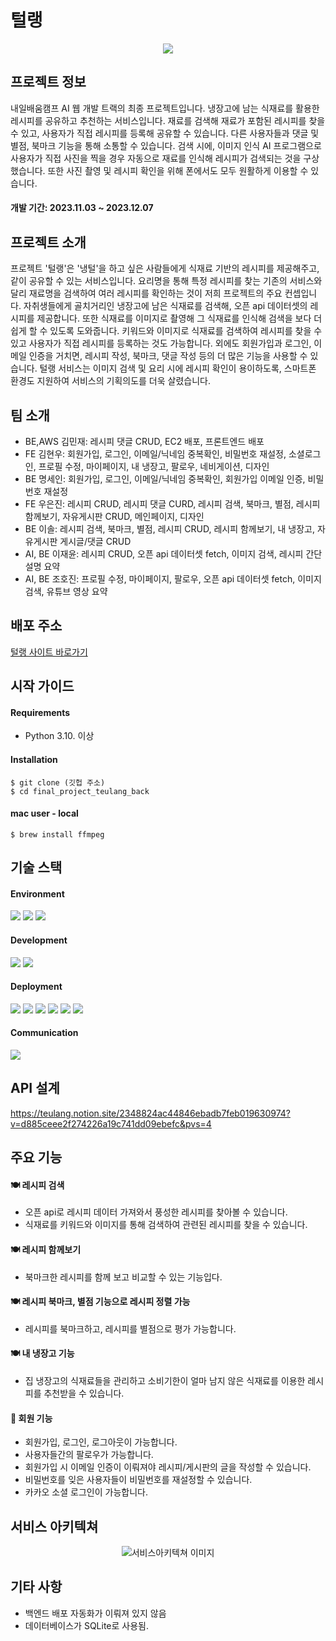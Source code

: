 # 털랭
<p align="center">
<img src="https://github.com/solleepang/final_project_teulang_back/assets/144214007/eb0be101-81ba-43b5-bcea-3a2c41ddc67e">
</p>


## 프로젝트 정보
내일배움캠프 AI 웹 개발 트랙의 최종 프로젝트입니다.
냉장고에 남는 식재료를 활용한 레시피를 공유하고 추천하는 서비스입니다. 재료를 검색해 재료가 포함된 레시피를 찾을 수 있고, 사용자가 직접 레시피를 등록해 공유할 수 있습니다. 다른 사용자들과 댓글 및 별점, 북마크 기능을 통해 소통할 수 있습니다. 검색 시에, 이미지 인식 AI 프로그램으로 사용자가 직접 사진을 찍을 경우 자동으로 재료를 인식해 레시피가 검색되는 것을 구상했습니다. 또한 사진 촬영 및 레시피 확인을 위해 폰에서도 모두 원활하게 이용할 수 있습니다.
#### 개발 기간: 2023.11.03 ~ 2023.12.07

## 프로젝트 소개

프로젝트 '털랭'은 '냉털'을 하고 싶은 사람들에게 식재료 기반의 레시피를 제공해주고, 같이 공유할 수 있는 서비스입니다.
요리명을 통해 특정 레시피를 찾는 기존의 서비스와 달리 재료명을 검색하여 여러 레시피를 확인하는 것이 저희 프로젝트의 주요 컨셉입니다.
자취생들에게 골치거리인 냉장고에 남은 식재료를 검색해, 오픈 api 데이터셋의 레시피를 제공합니다.
또한 식재료를 이미지로 촬영해 그 식재료를 인식해 검색을 보다 더 쉽게 할 수 있도록 도와줍니다.
키워드와 이미지로 식재료를 검색하여 레시피를 찾을 수 있고 사용자가 직접 레시피를 등록하는 것도 가능합니다.
외에도 회원가입과 로그인, 이메일 인증을 거치면, 레시피 작성, 북마크, 댓글 작성 등의 더 많은 기능을 사용할 수 있습니다.
털랭 서비스는 이미지 검색 및 요리 시에 레시피 확인이 용이하도록, 스마트폰 환경도 지원하여 서비스의 기획의도를 더욱 살렸습니다.


## 팀 소개

- BE,AWS 김민재: 레시피 댓글 CRUD, EC2 배포, 프론트엔드 배포
- FE 김현우: 회원가입, 로그인, 이메일/닉네임 중복확인, 비밀번호 재설정, 소셜로그인, 프로필 수정, 마이페이지, 내 냉장고, 팔로우, 네비게이션, 디자인
- BE 명세인: 회원가입, 로그인, 이메일/닉네임 중복확인, 회원가입 이메일 인증, 비밀번호 재설정
- FE 우은진: 레시피 CRUD, 레시피 댓글 CURD, 레시피 검색, 북마크, 별점, 레시피 함께보기, 자유게시판 CRUD, 메인페이지, 디자인
- BE 이솔: 레시피 검색, 북마크, 별점, 레시피 CRUD, 레시피 함께보기, 내 냉장고, 자유게시판 게시글/댓글 CRUD
- AI, BE 이재윤: 레시피 CRUD, 오픈 api 데이터셋 fetch, 이미지 검색, 레시피 간단설명 요약
- AI, BE 조호진: 프로필 수정, 마이페이지, 팔로우, 오픈 api 데이터셋 fetch, 이미지 검색, 유튜브 영상 요약


## 배포 주소
<a href="https://teulang.net/">털랭 사이트 바로가기</a>

## 시작 가이드
#### Requirements
- Python 3.10. 이상

#### Installation
```
$ git clone (깃헙 주소)
$ cd final_project_teulang_back
```
#### mac user - local
```
$ brew install ffmpeg
```

## 기술 스택
#### Environment
<img src="https://img.shields.io/badge/visual studio code-blue?style=for-the-badge&logo=visualstudiocode&logoColor=white"> <img src="https://img.shields.io/badge/git-F05032?style=for-the-badge&logo=git&logoColor=white"> <img src="https://img.shields.io/badge/github-181717?style=for-the-badge&logo=github&logoColor=white">
#### Development
<img src="https://img.shields.io/badge/python-3776AB?style=for-the-badge&logo=python&logoColor=white"> <img src="https://img.shields.io/badge/django-092E20?style=for-the-badge&logo=django&logoColor=white">
#### Deployment
<img src="https://img.shields.io/badge/linux-FCC624?style=for-the-badge&logo=linux&logoColor=black"> <img src="https://img.shields.io/badge/amazonaws-232F3E?style=for-the-badge&logo=amazonaws&logoColor=white"> <img src="https://img.shields.io/badge/nginx-009639?style=for-the-badge&logo=nginx&logoColor=white"> <img src="https://img.shields.io/badge/Gunicorn-499848?style=for-the-badge&logo=Gunicorn&logoColor=white"> <img src="https://img.shields.io/badge/amazonrds-527FFF?style=for-the-badge&logo=AmazonRDSColor=white"> <img src="https://img.shields.io/badge/amazonroute53-8C4FFF?style=for-the-badge&logo=AmazonRoute53Color=white">
#### Communication
<img src="https://img.shields.io/badge/slack-4A154B?style=for-the-badge&logo=slack&logoColor=white">

## API 설계
https://teulang.notion.site/2348824ac44846ebadb7feb019630974?v=d885ceee2f274226a19c741dd09ebefc&pvs=4

## 주요 기능
#### 🍽️ 레시피 검색
- 오픈 api로 레시피 데이터 가져와서 풍성한 레시피를 찾아볼 수 있습니다.
- 식재료를 키워드와 이미지를 통해 검색하여 관련된 레시피를 찾을 수 있습니다.
#### 🍽️ 레시피 함께보기
- 북마크한 레시피를 함께 보고 비교할 수 있는 기능입다.
#### 🍽️ 레시피 북마크, 별점 기능으로 레시피 정렬 가능
- 레시피를 북마크하고, 레시피를 별점으로 평가 가능합니다.
#### 🍽️ 내 냉장고 기능
- 집 냉장고의 식재료들을 관리하고 소비기한이 얼마 남지 않은 식재료를 이용한 레시피를 추천받을 수 있습니다.
#### 👥 회원 기능
- 회원가입, 로그인, 로그아웃이 가능합니다.
- 사용자들간의 팔로우가 가능합니다.
- 회원가입 시 이메일 인증이 이뤄져야 레시피/게시판의 글을 작성할 수 있습니다.
- 비밀번호를 잊은 사용자들이 비밀번호를 재설정할 수 있습니다.
- 카카오 소셜 로그인이 가능합니다.

## 서비스 아키텍쳐
<p align="center">
<img src="https://github.com/solleepang/final_project_teulang_back/assets/144214007/55b68ec2-1d11-4e64-a80f-cbf43039e9af" alt="서비스아키텍쳐 이미지" >
</p>

## 기타 사항
- 백엔드 배포 자동화가 이뤄져 있지 않음
- 데이터베이스가 SQLite로 사용됨.
